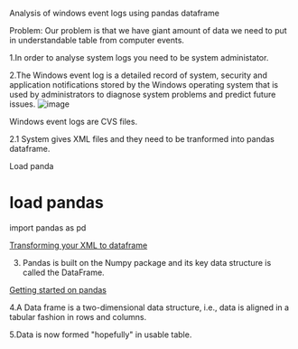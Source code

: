 Analysis of windows event logs using pandas dataframe

Problem: Our problem is that we have giant amount of data we need to put in understandable table from computer events.

1.In order to analyse system logs you need to be system administator.

2.The Windows event log is a detailed record of system, security and application notifications stored by the Windows operating system that is used by administrators to diagnose system problems and predict future issues.
![image](https://www.faqforge.com/wp-content/uploads/2018/11/word-image-40-768x432.png?ezimgfmt=ng:webp/ngcb1)

Windows event logs are CVS files.

2.1 System gives XML files and they need to be tranformed into pandas dataframe. 

Load panda
# load pandas
import pandas as pd

[Transforming your XML to dataframe](https://gist.github.com/dtrizna/b0b9ccc488da59fcc7090a21eba93317)

3. Pandas is built on the Numpy package and its key data structure is called the DataFrame.

[Getting started on pandas](https://pandas.pydata.org/pandas-docs/stable/getting_started/dsintro.html)

4.A Data frame is a two-dimensional data structure, i.e., data is aligned in a tabular fashion in rows and columns.

5.Data is now formed "hopefully" in usable table.

